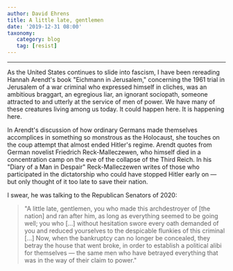 ```yaml
---
author: David Ehrens
title: A little late, gentlemen
date: '2019-12-31 08:00'
taxonomy:
   category: blog
   tag: [resist]
---
```

---
As the United States continues to slide into fascism, I have been rereading Hannah Arendt's book "Eichmann in Jerusalem," concerning the 1961 trial in Jerusalem of a war criminal who expressed himself in cliches, was an ambitious braggart, an egregious liar, an ignorant sociopath, someone attracted to and utterly at the service of men of power. We have many of these creatures living among us today. It could happen here. It is happening here.

In Arendt's discussion of how ordinary Germans made themselves accomplices in something so monstrous as the Holocaust, she touches on the coup attempt that almost ended Hitler's regime. Arendt quotes from German novelist Friedrich Reck-Malleczewen, who himself died in a concentration camp on the eve of the collapse of the Third Reich. In his "Diary of a Man in Despair" Reck-Malleczewen writes of those who participated in the dictatorship who could have stopped Hitler early on — but only thought of it too late to save their nation.

I swear, he was talking to the Republican Senators of 2020:

> "A little late, gentlemen, you who made this archdestroyer of \[the nation\] and ran after him, as long as everything seemed to be going well; you who \[\...\] without hesitation swore every oath demanded of you and reduced yourselves to the despicable flunkies of this criminal \[\...\] Now, when the bankruptcy can no longer be concealed, they betray the house that went broke, in order to establish a political alibi for themselves — the same men who have betrayed everything that was in the way of their claim to power."
